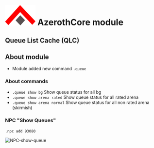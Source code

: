 # ![logo](https://raw.githubusercontent.com/azerothcore/azerothcore.github.io/master/images/logo-github.png) AzerothCore module

## Queue List Cache (QLC)

## About module
- Module added new command `.queue`

### About commands
- `.queue show bg` Show queue status for all bg
- `.queue show arena rated` Show queue status for all rated arena
- `.queue show arena normal` Show queue status for all non rated arena (skirmish)

### NPC "Show Queues"

`.npc add 93080`

![NPC-show-queue](https://github.com/user-attachments/assets/b51a70e7-0895-4abf-b4b3-93f935bfa817)
